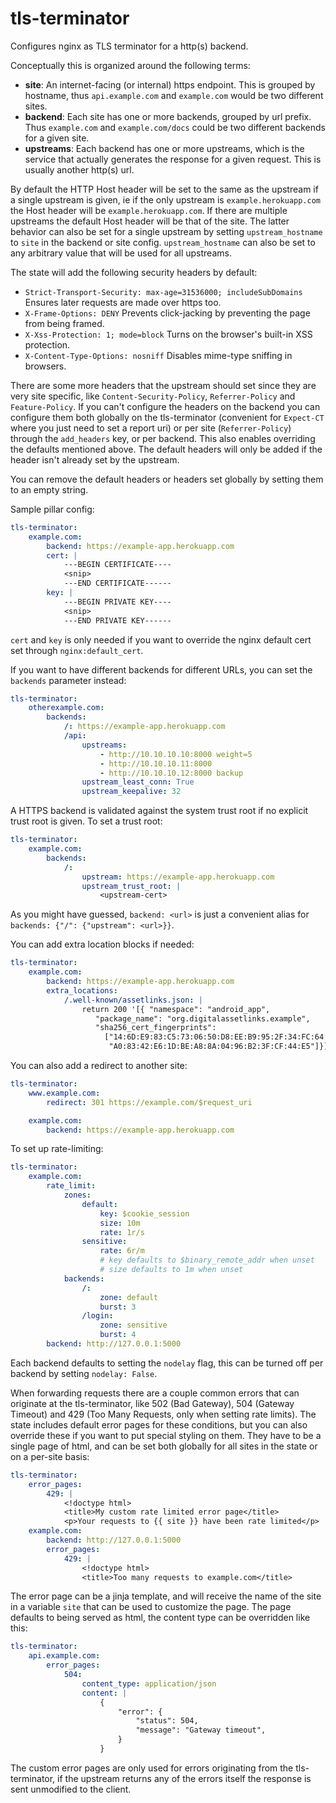tls-terminator
==============

Configures nginx as TLS terminator for a http(s) backend.

Conceptually this is organized around the following terms:
- **site**: An internet-facing (or internal) https endpoint. This is grouped by hostname,
  thus `api.example.com` and `example.com` would be two different sites.
- **backend**: Each site has one or more backends, grouped by url prefix. Thus
  `example.com` and `example.com/docs` could be two different backends for a given site.
- **upstreams**: Each backend has one or more upstreams, which is the service that actually
  generates the response for a given request. This is usually another http(s) url.

By default the HTTP Host header will be set to the same as the upstream if a single
upstream is given, ie if the only upstream is `example.herokuapp.com` the Host header will
be `example.herokuapp.com`. If there are multiple upstreams the default Host header will
be that of the site. The latter behavior can also be set for a single upstream by setting
`upstream_hostname` to `site` in the backend or site config. `upstream_hostname` can also
be set to any arbitrary value that will be used for all upstreams.

The state will add the following security headers by default:
- `Strict-Transport-Security: max-age=31536000; includeSubDomains` Ensures later requests are made over https too.
- `X-Frame-Options: DENY` Prevents click-jacking by preventing the page from being framed.
- `X-Xss-Protection: 1; mode=block` Turns on the browser's built-in XSS protection.
- `X-Content-Type-Options: nosniff` Disables mime-type sniffing in browsers.

There are some more headers that the upstream should set since they are very site specific, like
`Content-Security-Policy`, `Referrer-Policy` and `Feature-Policy`. If you can't configure the
headers on the backend you can configure them both globally on the tls-terminator (convenient for
`Expect-CT` where you just need to set a report uri) or per site (`Referrer-Policy`) through the
`add_headers` key, or per backend. This also enables overriding the defaults mentioned above. The
default headers will only be added if the header isn't already set by the upstream.

You can remove the default headers or headers set globally by setting them to an empty string.

Sample pillar config:

```yaml
tls-terminator:
    example.com:
        backend: https://example-app.herokuapp.com
        cert: |
            ---BEGIN CERTIFICATE----
            <snip>
            ---END CERTIFICATE------
        key: |
            ---BEGIN PRIVATE KEY----
            <snip>
            ---END PRIVATE KEY------
```

`cert` and `key` is only needed if you want to override the nginx default cert set through
`nginx:default_cert`.

If you want to have different backends for different URLs, you can set the `backends` parameter
instead:

```yaml
tls-terminator:
    otherexample.com:
        backends:
            /: https://example-app.herokuapp.com
            /api:
                upstreams:
                    - http://10.10.10.10:8000 weight=5
                    - http://10.10.10.11:8000
                    - http://10.10.10.12:8000 backup
                upstream_least_conn: True
                upstream_keepalive: 32
```

A HTTPS backend is validated against the system trust root if no explicit trust root is given. To
set a trust root:

```yaml
tls-terminator:
    example.com:
        backends:
            /:
                upstream: https://example-app.herokuapp.com
                upstream_trust_root: |
                    <upstream-cert>
```

As you might have guessed, `backend: <url>` is just a convenient alias for
`backends: {"/": {"upstream": <url>}}`.

You can add extra location blocks if needed:

```yaml
tls-terminator:
    example.com:
        backend: https://example-app.herokuapp.com
        extra_locations:
            /.well-known/assetlinks.json: |
                return 200 '[{ "namespace": "android_app",
                   "package_name": "org.digitalassetlinks.example",
                   "sha256_cert_fingerprints":
                     ["14:6D:E9:83:C5:73:06:50:D8:EE:B9:95:2F:34:FC:64:16:"
                      "A0:83:42:E6:1D:BE:A8:8A:04:96:B2:3F:CF:44:E5"]}]';
```

You can also add a redirect to another site:

```yaml
tls-terminator:
    www.example.com:
        redirect: 301 https://example.com/$request_uri

    example.com:
        backend: https://example-app.herokuapp.com
```


To set up rate-limiting:

```yaml
tls-terminator:
    example.com:
        rate_limit:
            zones:
                default:
                    key: $cookie_session
                    size: 10m
                    rate: 1r/s
                sensitive:
                    rate: 6r/m
                    # key defaults to $binary_remote_addr when unset
                    # size defaults to 1m when unset
            backends:
                /:
                    zone: default
                    burst: 3
                /login:
                    zone: sensitive
                    burst: 4
        backend: http://127.0.0.1:5000
```

Each backend defaults to setting the `nodelay` flag, this can be turned off per backend by setting
`nodelay: False`.


When forwarding requests there are a couple common errors that can originate at the tls-terminator,
like 502 (Bad Gateway), 504 (Gateway Timeout) and 429 (Too Many Requests, only when setting rate
limits). The state includes default error pages for these conditions, but you can also override
these if you want to put special styling on them. They have to be a single page of html, and can be
set both globally for all sites in the state or on a per-site basis:

```yaml
tls-terminator:
    error_pages:
        429: |
            <!doctype html>
            <title>My custom rate limited error page</title>
            <p>Your requests to {{ site }} have been rate limited</p>
    example.com:
        backend: http://127.0.0.1:5000
        error_pages:
            429: |
                <!doctype html>
                <title>Too many requests to example.com</title>
```

The error page can be a jinja template, and will receive the name of the site in a variable `site`
that can be used to customize the page. The page defaults to being served as html, the content type
can be overridden like this:

```yaml
tls-terminator:
    api.example.com:
        error_pages:
            504:
                content_type: application/json
                content: |
                    {
                        "error": {
                            "status": 504,
                            "message": "Gateway timeout",
                        }
                    }
```

The custom error pages are only used for errors originating from the tls-terminator, if the upstream
returns any of the errors itself the response is sent unmodified to the client.
